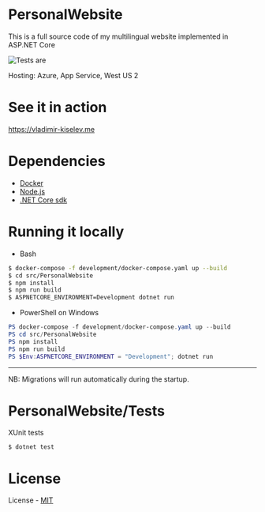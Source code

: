 # PersonalWebsite
This is a full source code of my multilingual website implemented in ASP.NET Core

![Tests are](https://github.com/nettsundere/PersonalWebsite/workflows/Test%20the%20app/badge.svg)

Hosting: Azure, App Service, West US 2

# See it in action
https://vladimir-kiselev.me

# Dependencies
- [Docker](https://www.docker.com)
- [Node.js](https://nodejs.org/en/)
- [.NET Core sdk](https://www.microsoft.com/net/download)

# Running it locally

- Bash
```sh
$ docker-compose -f development/docker-compose.yaml up --build
$ cd src/PersonalWebsite
$ npm install
$ npm run build
$ ASPNETCORE_ENVIRONMENT=Development dotnet run 
```

- PowerShell on Windows
```powershell
PS docker-compose -f development/docker-compose.yaml up --build
PS cd src/PersonalWebsite
PS npm install
PS npm run build
PS $Env:ASPNETCORE_ENVIRONMENT = "Development"; dotnet run 
```
---
NB: Migrations will run automatically during the startup. 

# PersonalWebsite/Tests
XUnit tests
```
$ dotnet test
```

# License
License - [MIT](https://github.com/nettsundere/PersonalWebsite/blob/develop/License.md)

